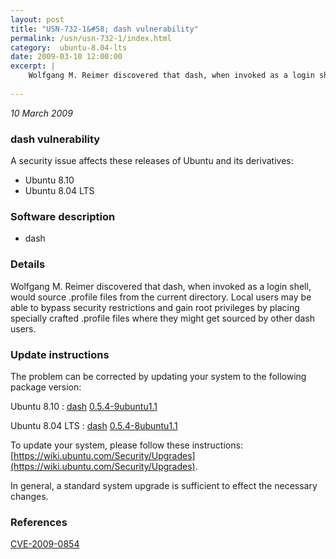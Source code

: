 ```yaml
---
layout: post
title: "USN-732-1&#58; dash vulnerability"
permalink: /usn/usn-732-1/index.html
category:  ubuntu-8.04-lts
date: 2009-03-10 12:00:00
excerpt: |
    Wolfgang M. Reimer discovered that dash, when invoked as a login shell, would source .profile files from the current directory. Local users may be able to bypass security restrictions and gain root privileges by placing specially crafted .profile files where they might get sourced by other dash users. 
    
--- 
```

 
 

*10 March 2009*

### dash vulnerability

A security issue affects these releases of Ubuntu and its derivatives:

* Ubuntu 8.10
* Ubuntu 8.04 LTS

### Software description

* dash 

### Details

Wolfgang M. Reimer discovered that dash, when invoked as a login shell, would source .profile files from the current directory. Local users may be able to bypass security restrictions and gain root privileges by placing specially crafted .profile files where they might get sourced by other dash users. 

### Update instructions

The problem can be corrected by updating your system to the following package version:

Ubuntu 8.10
 : [dash](https://launchpad.net/ubuntu/+source/dash) <span> [0.5.4-9ubuntu1.1](https://launchpad.net/ubuntu/+source/dash/0.5.4-9ubuntu1.1) </span> 

Ubuntu 8.04 LTS
 : [dash](https://launchpad.net/ubuntu/+source/dash) <span> [0.5.4-8ubuntu1.1](https://launchpad.net/ubuntu/+source/dash/0.5.4-8ubuntu1.1) </span> 

To update your system, please follow these instructions: [https://wiki.ubuntu.com/Security/Upgrades](https://wiki.ubuntu.com/Security/Upgrades).

In general, a standard system upgrade is sufficient to effect the necessary changes. 

### References

 
 [CVE-2009-0854](http://people.ubuntu.com/~ubuntu-security/cve/CVE-2009-0854)
 

